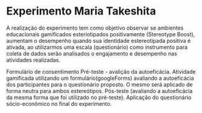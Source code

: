 # Experimento Maria Takeshita 
 
A realização do experimento tem como objetivo observar se ambientes educacionais gamificados esteriotipados positivamente (Stereotype Boost), aumentam o desempenho quando sua identidade estereotipada positiva é ativada, ao utilizarmos uma escala (questionário) como instrumento para coleta de dados  serão  analisados o engajamento e desempenho nas atividades realizadas.

Formulário de consentimento
Pré-teste  - avalição da autoeficácia.
Atividade gamificada utilizando um formulário(googleForms) avaliando a autoeficácia dos participantes para o  questionário proposto. O mesmo será aplicado de forma  neutra para ambos estereótipos.
Pós-teste (avaliando a autoeficácia  da mesma forma que foi utilizado no pré-teste).
Aplicação do questionário sócio-econômico no final do experimento.
